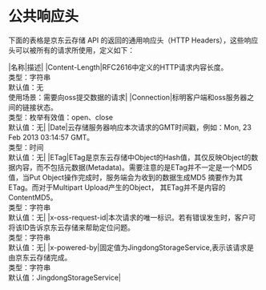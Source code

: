 # 公共响应头

下面的表格是京东云存储 API 的返回的通用响应头（HTTP Headers），这些响应头可以被所有的请求所使用，定义如下：

|名称|描述|
|Content-Length|RFC2616中定义的HTTP请求内容长度。<br>类型：字符串<br>默认值：无<br>使用场景：需要向oss提交数据的请求|
|Connection|标明客户端和oss服务器之间的链接状态。<br>类型：枚举有效值：open、close<br>默认值：无|
|Date|云存储服务器响应本次请求的GMT时间戳，例如：Mon, 23 Feb 2013 03:14:57 GMT。<br>类型：时间<br>默认值：无|
|ETag|ETag是京东云存储中Object的Hash值，其仅反映Object的数据内容，而不包括元数据(Metadata)。需要注意的是ETag并不一定是一个MD5值，当Put Object操作完成时，服务端会为收到的数据生成MD5 摘要作为其ETag。而对于Multipart Upload产生的Object， 其ETag并不是内容的ContentMD5。<br>类型：字符串<br>默认值：无|
|x-oss-request-id|本次请求的唯一标识。若有错误发生时，客户可将该ID告诉京东云存储来帮助定位问题。<br>类型：字符串<br>默认值：无|
|x-powered-by|固定值为JingdongStorageService,表示该请求是由京东云存储完成。<br>类型：字符串<br>默认值：JingdongStorageService|
